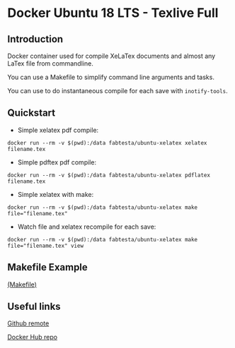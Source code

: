 Docker Ubuntu 18 LTS - Texlive Full
==============
## Introduction 

Docker container used for compile XeLaTex documents and almost any LaTex file from commandline.

You can use a Makefile to simplify command line arguments and tasks.

You can use to do instantaneous compile for each save with `inotify-tools`.

## Quickstart

* Simple xelatex pdf compile:
```
docker run --rm -v $(pwd):/data fabtesta/ubuntu-xelatex xelatex filename.tex
```

* Simple pdftex pdf compile:
```
docker run --rm -v $(pwd):/data fabtesta/ubuntu-xelatex pdflatex filename.tex
```

* Simple xelatex with make:

```
docker run --rm -v $(pwd):/data fabtesta/ubuntu-xelatex make file="filename.tex"
```

* Watch file and xelatex recompile for each save:

```
docker run --rm -v $(pwd):/data fabtesta/ubuntu-xelatex make file="filename.tex" view
```

## Makefile Example
[(Makefile)](https://github.com/fabtesta/ubuntu-xelatex/blob/1.0.0/Makefile)

## Useful links

[Github remote](https://github.com/fabtesta/ubuntu-xelatex)

[Docker Hub repo](https://hub.docker.com/r/fabtesta/ubuntu-xelatex)